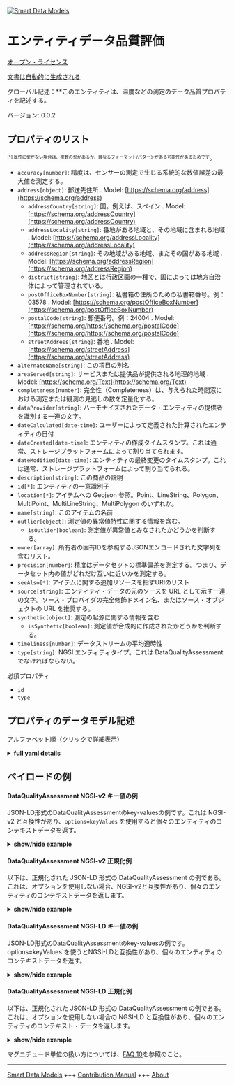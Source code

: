 <!-- 10-Header -->    
[![Smart Data Models](https://smartdatamodels.org/wp-content/uploads/2022/01/SmartDataModels_logo.png "Logo")](https://smartdatamodels.org)    
エンティティデータ品質評価    
=============<!-- /10-Header -->    
<!-- 15-License -->    
[オープン・ライセンス](https://github.com/smart-data-models//dataModel.DataQuality/blob/master/DataQualityAssessment/LICENSE.md)    
[文書は自動的に生成される](https://docs.google.com/presentation/d/e/2PACX-1vTs-Ng5dIAwkg91oTTUdt8ua7woBXhPnwavZ0FxgR8BsAI_Ek3C5q97Nd94HS8KhP-r_quD4H0fgyt3/pub?start=false&loop=false&delayms=3000#slide=id.gb715ace035_0_60)    
<!-- /15-License -->    
<!-- 20-Description -->    
グローバル記述：**このエンティティは、温度などの測定のデータ品質プロパティを記述する。    
バージョン: 0.0.2    
<!-- /20-Description -->    
<!-- 30-PropertiesList -->    
## プロパティのリスト    
<sup><sub>[*] 属性に型がない場合は、複数の型があるか、異なるフォーマット/パターンがある可能性があるためです</sub></sup>。    
- `accuracy[number]`: 精度は、センサーの測定で生じる系統的な数値誤差の最大値を測定する。  - `address[object]`: 郵送先住所  . Model: [https://schema.org/address](https://schema.org/address)	- `addressCountry[string]`: 国。例えば、スペイン  . Model: [https://schema.org/addressCountry](https://schema.org/addressCountry)    
	- `addressLocality[string]`: 番地がある地域と、その地域に含まれる地域  . Model: [https://schema.org/addressLocality](https://schema.org/addressLocality)    
	- `addressRegion[string]`: その地域がある地域、またその国がある地域  . Model: [https://schema.org/addressRegion](https://schema.org/addressRegion)    
	- `district[string]`: 地区とは行政区画の一種で、国によっては地方自治体によって管理されている。      
	- `postOfficeBoxNumber[string]`: 私書箱の住所のための私書箱番号。例：03578  . Model: [https://schema.org/postOfficeBoxNumber](https://schema.org/postOfficeBoxNumber)    
	- `postalCode[string]`: 郵便番号。例：24004  . Model: [https://schema.org/https://schema.org/postalCode](https://schema.org/https://schema.org/postalCode)    
	- `streetAddress[string]`: 番地  . Model: [https://schema.org/streetAddress](https://schema.org/streetAddress)    
- `alternateName[string]`: この項目の別名  - `areaServed[string]`: サービスまたは提供品が提供される地理的地域  . Model: [https://schema.org/Text](https://schema.org/Text)- `completeness[number]`: 完全性（Completeness）は、与えられた時間窓における測定または観測の見逃しの数を定量化する。  - `dataProvider[string]`: ハーモナイズされたデータ・エンティティの提供者を識別する一連の文字。  - `dateCalculated[date-time]`: ユーザーによって定義された計算されたエンティティの日付  - `dateCreated[date-time]`: エンティティの作成タイムスタンプ。これは通常、ストレージプラットフォームによって割り当てられます。  - `dateModified[date-time]`: エンティティの最終変更のタイムスタンプ。これは通常、ストレージプラットフォームによって割り当てられる。  - `description[string]`: この商品の説明  - `id[*]`: エンティティの一意識別子  - `location[*]`: アイテムへの Geojson 参照。Point、LineString、Polygon、MultiPoint、MultiLineString、MultiPolygon のいずれか。  - `name[string]`: このアイテムの名前  - `outlier[object]`: 測定値の異常値特性に関する情報を含む。  	- `isOutlier[boolean]`: 測定値が異常値とみなされたかどうかを判断する。      
- `owner[array]`: 所有者の固有IDを参照するJSONエンコードされた文字列を含むリスト。  - `precision[number]`: 精度はデータセットの標準偏差を測定する。つまり、データセット内の値がどれだけ互いに近いかを測定する。  - `seeAlso[*]`: アイテムに関する追加リソースを指すURIのリスト  - `source[string]`: エンティティ・データの元のソースを URL として示す一連の文字。ソース・プロバイダの完全修飾ドメイン名、またはソース・オブジェクトの URL を推奨する。  - `synthetic[object]`: 測定の起源に関する情報を含む  	- `isSynthetic[boolean]`: 測定値が合成的に作成されたかどうかを判断する。      
- `timeliness[number]`: データストリームの平均適時性  - `type[string]`: NGSI エンティティタイプ。これは DataQualityAssessment でなければならない。  <!-- /30-PropertiesList -->    
<!-- 35-RequiredProperties -->    
必須プロパティ    
- `id`  - `type`  <!-- /35-RequiredProperties -->    
<!-- 40-RequiredProperties -->    
<!-- /40-RequiredProperties -->    
<!-- 50-DataModelHeader -->    
## プロパティのデータモデル記述    
アルファベット順（クリックで詳細表示）    
<!-- /50-DataModelHeader -->    
<!-- 60-ModelYaml -->    
<details><summary><strong>full yaml details</strong></summary>      
```yaml    
DataQualityAssessment:      
  description: 'This entity describes the data quality properties of a measurement, such as temperature.'      
  properties:      
    accuracy:      
      description: Accuracy measures the maximum systematic numerical error produced in a sensor measurement      
      type: number      
      x-ngsi:      
        type: Property      
    address:      
      description: The mailing address      
      properties:      
        addressCountry:      
          description: 'The country. For example, Spain'      
          type: string      
          x-ngsi:      
            model: https://schema.org/addressCountry      
            type: Property      
        addressLocality:      
          description: 'The locality in which the street address is, and which is in the region'      
          type: string      
          x-ngsi:      
            model: https://schema.org/addressLocality      
            type: Property      
        addressRegion:      
          description: 'The region in which the locality is, and which is in the country'      
          type: string      
          x-ngsi:      
            model: https://schema.org/addressRegion      
            type: Property      
        district:      
          description: 'A district is a type of administrative division that, in some countries, is managed by the local government'      
          type: string      
          x-ngsi:      
            type: Property      
        postOfficeBoxNumber:      
          description: 'The post office box number for PO box addresses. For example, 03578'      
          type: string      
          x-ngsi:      
            model: https://schema.org/postOfficeBoxNumber      
            type: Property      
        postalCode:      
          description: 'The postal code. For example, 24004'      
          type: string      
          x-ngsi:      
            model: https://schema.org/https://schema.org/postalCode      
            type: Property      
        streetAddress:      
          description: The street address      
          type: string      
          x-ngsi:      
            model: https://schema.org/streetAddress      
            type: Property      
        streetNr:      
          description: Number identifying a specific property on a public street      
          type: string      
          x-ngsi:      
            type: Property      
      type: object      
      x-ngsi:      
        model: https://schema.org/address      
        type: Property      
    alternateName:      
      description: An alternative name for this item      
      type: string      
      x-ngsi:      
        type: Property      
    areaServed:      
      description: The geographic area where a service or offered item is provided      
      type: string      
      x-ngsi:      
        model: https://schema.org/Text      
        type: Property      
    completeness:      
      description: Completeness quantifies the number of missed measurements or observations in a given time window      
      maximum: 1      
      minimum: 0      
      type: number      
      x-ngsi:      
        type: Property      
        units: P1      
    dataProvider:      
      description: A sequence of characters identifying the provider of the harmonised data entity      
      type: string      
      x-ngsi:      
        type: Property      
    dateCalculated:      
      description: Date of the calculated entity defined by the user      
      format: date-time      
      type: string      
      x-ngsi:      
        type: Property      
    dateCreated:      
      description: Entity creation timestamp. This will usually be allocated by the storage platform      
      format: date-time      
      type: string      
      x-ngsi:      
        type: Property      
    dateModified:      
      description: Timestamp of the last modification of the entity. This will usually be allocated by the storage platform      
      format: date-time      
      type: string      
      x-ngsi:      
        type: Property      
    description:      
      description: A description of this item      
      type: string      
      x-ngsi:      
        type: Property      
    id:      
      anyOf:      
        - description: Identifier format of any NGSI entity      
          maxLength: 256      
          minLength: 1      
          pattern: ^[\w\-\.\{\}\$\+\*\[\]`|~^@!,:\\]+$      
          type: string      
          x-ngsi:      
            type: Property      
        - description: Identifier format of any NGSI entity      
          format: uri      
          type: string      
          x-ngsi:      
            type: Property      
      description: Unique identifier of the entity      
      x-ngsi:      
        type: Property      
    location:      
      description: 'Geojson reference to the item. It can be Point, LineString, Polygon, MultiPoint, MultiLineString or MultiPolygon'      
      oneOf:      
        - description: Geojson reference to the item. Point      
          properties:      
            bbox:      
              items:      
                type: number      
              minItems: 4      
              type: array      
            coordinates:      
              items:      
                type: number      
              minItems: 2      
              type: array      
            type:      
              enum:      
                - Point      
              type: string      
          required:      
            - type      
            - coordinates      
          title: GeoJSON Point      
          type: object      
          x-ngsi:      
            type: GeoProperty      
        - description: Geojson reference to the item. LineString      
          properties:      
            bbox:      
              items:      
                type: number      
              minItems: 4      
              type: array      
            coordinates:      
              items:      
                items:      
                  type: number      
                minItems: 2      
                type: array      
              minItems: 2      
              type: array      
            type:      
              enum:      
                - LineString      
              type: string      
          required:      
            - type      
            - coordinates      
          title: GeoJSON LineString      
          type: object      
          x-ngsi:      
            type: GeoProperty      
        - description: Geojson reference to the item. Polygon      
          properties:      
            bbox:      
              items:      
                type: number      
              minItems: 4      
              type: array      
            coordinates:      
              items:      
                items:      
                  items:      
                    type: number      
                  minItems: 2      
                  type: array      
                minItems: 4      
                type: array      
              type: array      
            type:      
              enum:      
                - Polygon      
              type: string      
          required:      
            - type      
            - coordinates      
          title: GeoJSON Polygon      
          type: object      
          x-ngsi:      
            type: GeoProperty      
        - description: Geojson reference to the item. MultiPoint      
          properties:      
            bbox:      
              items:      
                type: number      
              minItems: 4      
              type: array      
            coordinates:      
              items:      
                items:      
                  type: number      
                minItems: 2      
                type: array      
              type: array      
            type:      
              enum:      
                - MultiPoint      
              type: string      
          required:      
            - type      
            - coordinates      
          title: GeoJSON MultiPoint      
          type: object      
          x-ngsi:      
            type: GeoProperty      
        - description: Geojson reference to the item. MultiLineString      
          properties:      
            bbox:      
              items:      
                type: number      
              minItems: 4      
              type: array      
            coordinates:      
              items:      
                items:      
                  items:      
                    type: number      
                  minItems: 2      
                  type: array      
                minItems: 2      
                type: array      
              type: array      
            type:      
              enum:      
                - MultiLineString      
              type: string      
          required:      
            - type      
            - coordinates      
          title: GeoJSON MultiLineString      
          type: object      
          x-ngsi:      
            type: GeoProperty      
        - description: Geojson reference to the item. MultiLineString      
          properties:      
            bbox:      
              items:      
                type: number      
              minItems: 4      
              type: array      
            coordinates:      
              items:      
                items:      
                  items:      
                    items:      
                      type: number      
                    minItems: 2      
                    type: array      
                  minItems: 4      
                  type: array      
                type: array      
              type: array      
            type:      
              enum:      
                - MultiPolygon      
              type: string      
          required:      
            - type      
            - coordinates      
          title: GeoJSON MultiPolygon      
          type: object      
          x-ngsi:      
            type: GeoProperty      
      x-ngsi:      
        type: GeoProperty      
    name:      
      description: The name of this item      
      type: string      
      x-ngsi:      
        type: Property      
    outlier:      
      description: Includes information about the outlier characteristics of the measurement      
      properties:      
        isOutlier:      
          description: Determine whether the measurement has been considered an outlier or not      
          type: boolean      
          x-ngsi:      
            type: Property      
        methodology:      
          anyOf:      
            - description: Identifier format of any NGSI entity      
              maxLength: 256      
              minLength: 1      
              pattern: ^[\w\-\.\{\}\$\+\*\[\]`|~^@!,:\\]+$      
              type: string      
              x-ngsi:      
                type: Property      
            - description: Identifier format of any NGSI entity      
              format: uri      
              type: string      
              x-ngsi:      
                type: Property      
          description: Reference to the other entity including AI methodology information      
          x-ngsi:      
            type: Relationship      
      type: object      
      x-ngsi:      
        type: Property      
    owner:      
      description: A List containing a JSON encoded sequence of characters referencing the unique Ids of the owner(s)      
      items:      
        anyOf:      
          - description: Identifier format of any NGSI entity      
            maxLength: 256      
            minLength: 1      
            pattern: ^[\w\-\.\{\}\$\+\*\[\]`|~^@!,:\\]+$      
            type: string      
            x-ngsi:      
              type: Property      
          - description: Identifier format of any NGSI entity      
            format: uri      
            type: string      
            x-ngsi:      
              type: Property      
        description: Unique identifier of the entity      
        x-ngsi:      
          type: Property      
      type: array      
      x-ngsi:      
        type: Property      
    precision:      
      description: 'Precision measures the standard deviation of a dataset. That is, it measures how close the values in the dataset are to each other'      
      type: number      
      x-ngsi:      
        type: Property      
    seeAlso:      
      description: list of uri pointing to additional resources about the item      
      oneOf:      
        - items:      
            format: uri      
            type: string      
          minItems: 1      
          type: array      
        - format: uri      
          type: string      
      x-ngsi:      
        type: Property      
    source:      
      description: 'A sequence of characters giving the original source of the entity data as a URL. Recommended to be the fully qualified domain name of the source provider, or the URL to the source object'      
      type: string      
      x-ngsi:      
        type: Property      
    synthetic:      
      description: Includes information about the origin of the measurement      
      properties:      
        isSynthetic:      
          description: Determine whether the measurement has been created synthetically or not      
          type: boolean      
          x-ngsi:      
            type: Property      
        methodology:      
          anyOf:      
            - description: Identifier format of any NGSI entity      
              maxLength: 256      
              minLength: 1      
              pattern: ^[\w\-\.\{\}\$\+\*\[\]`|~^@!,:\\]+$      
              type: string      
              x-ngsi:      
                type: Property      
            - description: Identifier format of any NGSI entity      
              format: uri      
              type: string      
              x-ngsi:      
                type: Property      
          description: Reference to the other entity including AI methodology information      
          x-ngsi:      
            type: Relationship      
      type: object      
      x-ngsi:      
        type: Property      
    timeliness:      
      description: Average timeliness of the data-stream      
      type: number      
      x-ngsi:      
        type: Property      
        units: minutes      
    type:      
      description: NGSI Entity type. It has to be DataQualityAssessment      
      enum:      
        - DataQualityAssessment      
      type: string      
      x-ngsi:      
        type: Property      
  required:      
    - id      
    - type      
  type: object      
  x-derived-from: ""      
  x-disclaimer: 'Redistribution and use in source and binary forms, with or without modification, are permitted  provided that the license conditions are met. Copyleft (c) 2022 Contributors to Smart Data Models Program'      
  x-license-url: https://github.com/smart-data-models/dataModel.DataQuality/blob/master/DataQualityAssessment/LICENSE.md      
  x-model-schema: https://smart-data-models.github.io/dataModel.DataQuality/DataQualityAssessment/schema.json      
  x-model-tags: ""      
  x-version: 0.0.2      
```    
</details>      
<!-- /60-ModelYaml -->    
<!-- 70-MiddleNotes -->    
<!-- /70-MiddleNotes -->    
<!-- 80-Examples -->    
## ペイロードの例    
#### DataQualityAssessment NGSI-v2 キー値の例    
JSON-LD形式のDataQualityAssessmentのkey-valuesの例です。これは NGSI-v2 と互換性があり、`options=keyValues` を使用すると個々のエンティティのコンテキストデータを返す。    
<details><summary><strong>show/hide example</strong></summary>      
```json  
{  
  "id": "urn:ngsi-ld:DataQualityAssessment:Temperature:smartsantander:u7jcfa:f3058",  
  "type": "DataQualityAssessment",  
  "dateCalculated": "2022-09-10T10:01:20Z",  
  "source": "https://salted-project.eu",  
  "outlier": {  
    "isOutlier": true,  
    "methodology": "urn:ngsi-ld:AI-Methodology:Outlier:Temperature:smartsantander:u7jcfa:f3058"  
  },  
  "synthetic": {  
    "isSynthetic": false,  
    "methodology": "urn:ngsi-ld:AI-Methodology:Synthetic:Temperature:smartsantander:u7jcfa:f3058"  
  },  
  "accuracy": 0.25,  
  "timeliness": 3,  
  "precision": 1.3,  
  "completeness": 0.5  
}  
```  
</details>    
#### DataQualityAssessment NGSI-v2 正規化例    
以下は、正規化された JSON-LD 形式の DataQualityAssessment の例である。これは、オプションを使用しない場合、NGSI-v2と互換性があり、個々のエンティティのコンテキストデータを返します。    
<details><summary><strong>show/hide example</strong></summary>      
```json  
{  
  "id": "urn:ngsi-ld:DataQualityAssessment:Temperature:smartsantander:u7jcfa:f3058",  
  "type": "DataQualityAssessment",  
  "dateCalculated": {  
    "type": "DateTime",  
    "value": "2022-09-10T10:01:20Z"  
  },  
  "source": {  
    "type": "Text",  
    "value": "https://salted-project.eu"  
  },  
  "outlier": {  
    "type": "StructuredValue",  
    "value": {  
      "isOutlier": true,  
      "methodology": "urn:ngsi-ld:AI-Methodology:Outlier:Temperature:smartsantander:u7jcfa:f3058"  
    }  
  },  
  "synthetic": {  
    "type": "StructuredValue",  
    "value": {  
      "isSynthetic": false,  
      "methodology": "urn:ngsi-ld:AI-Methodology:Synthetic:Temperature:smartsantander:u7jcfa:f3058"  
    }  
  },  
  "precision": {  
    "type": "Number",  
    "value": 1.3  
  },  
  "accuracy": {  
    "type": "Number",  
    "value": 0.25  
  },  
  "timeliness": {  
    "type": "Number",  
    "value": 3  
  },  
  "completeness": {  
    "type": "Number",  
    "value": 0.5  
  }  
}  
```  
</details>    
#### DataQualityAssessment NGSI-LD キー値の例    
JSON-LD形式のDataQualityAssessmentのkey-valuesの例です。options=keyValues`を使うとNGSI-LDと互換性があり、個々のエンティティのコンテキストデータを返す。    
<details><summary><strong>show/hide example</strong></summary>      
```json  
{  
  "id": "urn:ngsi-ld:DataQualityAssessment:Temperature:smartsantander:u7jcfa:f3058",  
  "type": "DataQualityAssessment",  
  "dateCalculated": "2022-09-10T10:01:20Z",  
  "source": "https://salted-project.eu",  
  "outlier": {  
    "isOutlier": true,  
    "methodology": "urn:ngsi-ld:AI-Methodology:Outlier:Temperature:smartsantander:u7jcfa:f3058"  
  },  
  "synthetic": {  
    "isSynthetic": false,  
    "methodology": "urn:ngsi-ld:AI-Methodology:Synthetic:Temperature:smartsantander:u7jcfa:f3058"  
  },  
  "accuracy": 0.25,  
  "timeliness": 3,  
  "precision": 1.3,  
  "completeness": 0.5,  
  "@context": [  
    "https://raw.githubusercontent.com/smart-data-models/dataModel.DataQuality/master/context.jsonld",  
    "https://smartdatamodels.org/context.jsonld"  
  ]  
}  
```  
</details>    
#### DataQualityAssessment NGSI-LD 正規化例    
以下は、正規化された JSON-LD 形式の DataQualityAssessment の例である。これは、オプションを使用しない場合の NGSI-LD と互換性があり、個々のエンティティのコンテキスト・データを返します。    
<details><summary><strong>show/hide example</strong></summary>      
```json  
{  
  "id": "urn:ngsi-ld:DataQualityAssessment:Temperature:smartsantander:u7jcfa:f3058",  
  "type": "DataQualityAssessment",  
  "dateCalculated": {  
    "type": "Property",  
    "value": {  
      "@type": "DateTime",  
      "@value": "2022-09-10T10:01:20Z"  
    }  
  },  
  "source": {  
    "type": "Property",  
    "value": "https://salted-project.eu"  
  },  
  "outlier": {  
    "type": "Property",  
    "value": {  
      "isOutlier": {  
        "type": "Property",  
        "value": true  
      },  
      "methodology": {  
        "type": "Relationship",  
        "object": "urn:ngsi-ld:AI-Methodology:Outlier:Temperature:smartsantander:u7jcfa:f3058"  
      }  
    },  
    "observedAt": "2022-09-10T10:01:20Z"  
  },  
  "synthetic": {  
    "type": "Property",  
    "value": {  
      "isSynthetic": {  
        "type": "Property",  
        "value": false  
    },  
    "methodology": {  
        "type": "Relationship",  
        "object": "urn:ngsi-ld:AI-Methodology:Synthetic:Temperature:smartsantander:u7jcfa:f3058"  
      }  
    },  
    "observedAt": "2022-09-10T10:01:20Z"  
  },  
  "accuracy": {  
    "type": "Property",  
    "value": 0.25,  
    "observedAt": "2022-09-10T10:01:20Z",  
    "unitCode": "CEL"  
  },  
  "timeliness": {  
    "type": "Property",  
    "value": 3,  
    "observedAt": "2022-09-10T10:01:20Z",  
    "unitCode": "minutes"  
  },  
  "precision": {  
    "type": "Property",  
    "value": 1.3,  
    "observedAt": "2022-09-10T10:01:20Z",  
    "unitCode": "CEL"  
  },  
  "completeness": {  
    "type": "Property",  
    "value": 0.5,  
    "observedAt": "2022-09-10T10:01:20Z",  
    "unitCode": "P1"  
  },  
  "@context": [  
      "https://raw.githubusercontent.com/smart-data-models/dataModel.DataQuality/master/context.jsonld",  
      "https://smartdatamodels.org/context.jsonld"  
  ]  
}  
```  
</details><!-- /80-Examples -->    
<!-- 90-FooterNotes -->    
<!-- /90-FooterNotes -->    
<!-- 95-Units -->    
マグニチュード単位の扱い方については、[FAQ 10](https://smartdatamodels.org/index.php/faqs/)を参照のこと。    
<!-- /95-Units -->    
<!-- 97-LastFooter -->    
---    
[Smart Data Models](https://smartdatamodels.org) +++ [Contribution Manual](https://bit.ly/contribution_manual) +++ [About](https://bit.ly/Introduction_SDM)<!-- /97-LastFooter -->    
